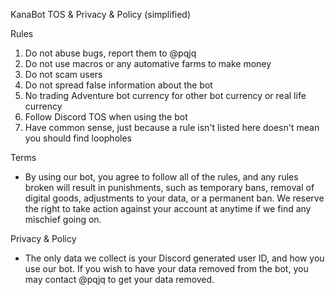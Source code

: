 KanaBot TOS & Privacy & Policy (simplified)

Rules
1. Do not abuse bugs, report them to @pqjq
2. Do not use macros or any automative farms to make money
3. Do not scam users
4. Do not spread false information about the bot
5. No trading Adventure bot currency for other bot currency or real life currency
6. Follow Discord TOS when using the bot
7. Have common sense, just because a rule isn't listed here doesn't mean you should find loopholes

Terms
- By using our bot, you agree to follow all of the rules, and any rules broken will result in punishments, such as temporary bans, removal of digital goods, adjustments to your data, or a permanent ban. We reserve the right to take action against your account at anytime if we find any mischief going on.

Privacy & Policy
- The only data we collect is your Discord generated user ID, and how you use our bot. If you wish to have your data removed from the bot, you may contact @pqjq to get your data removed.
